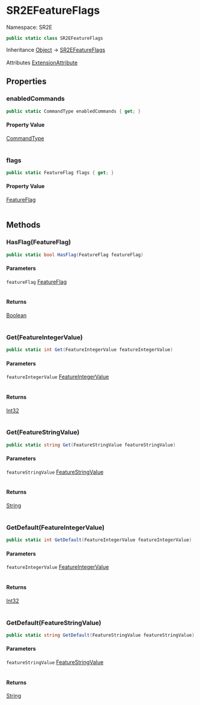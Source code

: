 # SR2EFeatureFlags

Namespace: SR2E

```csharp
public static class SR2EFeatureFlags
```

Inheritance [Object](https://docs.microsoft.com/en-us/dotnet/api/system.object) → [SR2EFeatureFlags](/docs/dev/api/sr2e/sr2efeatureflags)<br></br>
Attributes [ExtensionAttribute](https://docs.microsoft.com/en-us/dotnet/api/system.runtime.compilerservices.extensionattribute)

## Properties

### **enabledCommands**

```csharp
public static CommandType enabledCommands { get; }
```

#### Property Value

[CommandType](/docs/dev/api/sr2e/commandtype)<br></br>

### **flags**

```csharp
public static FeatureFlag flags { get; }
```

#### Property Value

[FeatureFlag](/docs/dev/api/sr2e/featureflag)<br></br>

## Methods

### **HasFlag(FeatureFlag)**

```csharp
public static bool HasFlag(FeatureFlag featureFlag)
```

#### Parameters

`featureFlag` [FeatureFlag](/docs/dev/api/sr2e/featureflag)<br></br>

#### Returns

[Boolean](https://docs.microsoft.com/en-us/dotnet/api/system.boolean)<br></br>

### **Get(FeatureIntegerValue)**

```csharp
public static int Get(FeatureIntegerValue featureIntegerValue)
```

#### Parameters

`featureIntegerValue` [FeatureIntegerValue](/docs/dev/api/sr2e/featureintegervalue)<br></br>

#### Returns

[Int32](https://docs.microsoft.com/en-us/dotnet/api/system.int32)<br></br>

### **Get(FeatureStringValue)**

```csharp
public static string Get(FeatureStringValue featureStringValue)
```

#### Parameters

`featureStringValue` [FeatureStringValue](/docs/dev/api/sr2e/featurestringvalue)<br></br>

#### Returns

[String](https://docs.microsoft.com/en-us/dotnet/api/system.string)<br></br>

### **GetDefault(FeatureIntegerValue)**

```csharp
public static int GetDefault(FeatureIntegerValue featureIntegerValue)
```

#### Parameters

`featureIntegerValue` [FeatureIntegerValue](/docs/dev/api/sr2e/featureintegervalue)<br></br>

#### Returns

[Int32](https://docs.microsoft.com/en-us/dotnet/api/system.int32)<br></br>

### **GetDefault(FeatureStringValue)**

```csharp
public static string GetDefault(FeatureStringValue featureStringValue)
```

#### Parameters

`featureStringValue` [FeatureStringValue](/docs/dev/api/sr2e/featurestringvalue)<br></br>

#### Returns

[String](https://docs.microsoft.com/en-us/dotnet/api/system.string)<br></br>
